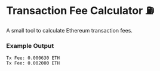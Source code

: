 # Transaction Fee Calculator ⛽

A small tool to calculate Ethereum transaction fees.

### Example Output
```
Tx Fee: 0.000630 ETH  
Tx Fee: 0.002000 ETH
```
